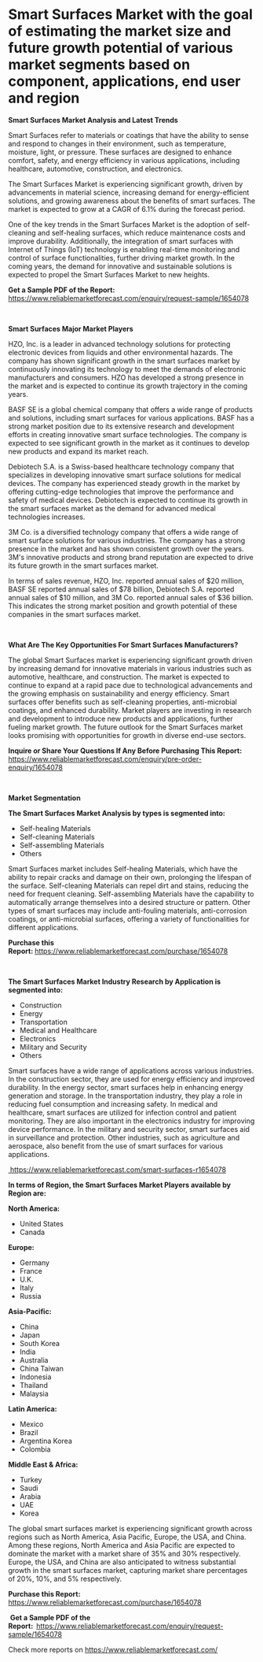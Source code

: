 <p><h1>Smart Surfaces Market with the goal of estimating the market size and future growth potential of various market segments based on component, applications, end user and region</h1></p><p><strong>Smart Surfaces Market Analysis and Latest Trends</strong></p>
<p><p>Smart Surfaces refer to materials or coatings that have the ability to sense and respond to changes in their environment, such as temperature, moisture, light, or pressure. These surfaces are designed to enhance comfort, safety, and energy efficiency in various applications, including healthcare, automotive, construction, and electronics.</p><p>The Smart Surfaces Market is experiencing significant growth, driven by advancements in material science, increasing demand for energy-efficient solutions, and growing awareness about the benefits of smart surfaces. The market is expected to grow at a CAGR of 6.1% during the forecast period.</p><p>One of the key trends in the Smart Surfaces Market is the adoption of self-cleaning and self-healing surfaces, which reduce maintenance costs and improve durability. Additionally, the integration of smart surfaces with Internet of Things (IoT) technology is enabling real-time monitoring and control of surface functionalities, further driving market growth. In the coming years, the demand for innovative and sustainable solutions is expected to propel the Smart Surfaces Market to new heights.</p></p>
<p><strong>Get a Sample PDF of the Report:&nbsp;</strong> <a href="https://www.reliablemarketforecast.com/enquiry/request-sample/1654078">https://www.reliablemarketforecast.com/enquiry/request-sample/1654078</a></p>
<p>&nbsp;</p>
<p><strong>Smart Surfaces Major Market Players</strong></p>
<p><p>HZO, Inc. is a leader in advanced technology solutions for protecting electronic devices from liquids and other environmental hazards. The company has shown significant growth in the smart surfaces market by continuously innovating its technology to meet the demands of electronic manufacturers and consumers. HZO has developed a strong presence in the market and is expected to continue its growth trajectory in the coming years.</p><p>BASF SE is a global chemical company that offers a wide range of products and solutions, including smart surfaces for various applications. BASF has a strong market position due to its extensive research and development efforts in creating innovative smart surface technologies. The company is expected to see significant growth in the market as it continues to develop new products and expand its market reach.</p><p>Debiotech S.A. is a Swiss-based healthcare technology company that specializes in developing innovative smart surface solutions for medical devices. The company has experienced steady growth in the market by offering cutting-edge technologies that improve the performance and safety of medical devices. Debiotech is expected to continue its growth in the smart surfaces market as the demand for advanced medical technologies increases.</p><p>3M Co. is a diversified technology company that offers a wide range of smart surface solutions for various industries. The company has a strong presence in the market and has shown consistent growth over the years. 3M's innovative products and strong brand reputation are expected to drive its future growth in the smart surfaces market.</p><p>In terms of sales revenue, HZO, Inc. reported annual sales of $20 million, BASF SE reported annual sales of $78 billion, Debiotech S.A. reported annual sales of $10 million, and 3M Co. reported annual sales of $36 billion. This indicates the strong market position and growth potential of these companies in the smart surfaces market.</p></p>
<p>&nbsp;</p>
<p><strong>What Are The Key Opportunities For Smart Surfaces Manufacturers?</strong></p>
<p><p>The global Smart Surfaces market is experiencing significant growth driven by increasing demand for innovative materials in various industries such as automotive, healthcare, and construction. The market is expected to continue to expand at a rapid pace due to technological advancements and the growing emphasis on sustainability and energy efficiency. Smart surfaces offer benefits such as self-cleaning properties, anti-microbial coatings, and enhanced durability. Market players are investing in research and development to introduce new products and applications, further fueling market growth. The future outlook for the Smart Surfaces market looks promising with opportunities for growth in diverse end-use sectors.</p></p>
<p><strong>Inquire or Share Your Questions If Any Before Purchasing This Report:</strong> <a href="https://www.reliablemarketforecast.com/enquiry/pre-order-enquiry/1654078">https://www.reliablemarketforecast.com/enquiry/pre-order-enquiry/1654078</a></p>
<p>&nbsp;</p>
<p><strong>Market Segmentation</strong></p>
<p><strong>The Smart Surfaces Market Analysis by types is segmented into:</strong></p>
<p><ul><li>Self-healing Materials</li><li>Self-cleaning Materials</li><li>Self-assembling Materials</li><li>Others</li></ul></p>
<p><p>Smart Surfaces market includes Self-healing Materials, which have the ability to repair cracks and damage on their own, prolonging the lifespan of the surface. Self-cleaning Materials can repel dirt and stains, reducing the need for frequent cleaning. Self-assembling Materials have the capability to automatically arrange themselves into a desired structure or pattern. Other types of smart surfaces may include anti-fouling materials, anti-corrosion coatings, or anti-microbial surfaces, offering a variety of functionalities for different applications.</p></p>
<p><strong>Purchase this Report:&nbsp;</strong><a href="https://www.reliablemarketforecast.com/purchase/1654078">https://www.reliablemarketforecast.com/purchase/1654078</a></p>
<p>&nbsp;</p>
<p><strong>The Smart Surfaces Market Industry Research by Application is segmented into:</strong></p>
<p><ul><li>Construction</li><li>Energy</li><li>Transportation</li><li>Medical and Healthcare</li><li>Electronics</li><li>Military and Security</li><li>Others</li></ul></p>
<p><p>Smart surfaces have a wide range of applications across various industries. In the construction sector, they are used for energy efficiency and improved durability. In the energy sector, smart surfaces help in enhancing energy generation and storage. In the transportation industry, they play a role in reducing fuel consumption and increasing safety. In medical and healthcare, smart surfaces are utilized for infection control and patient monitoring. They are also important in the electronics industry for improving device performance. In the military and security sector, smart surfaces aid in surveillance and protection. Other industries, such as agriculture and aerospace, also benefit from the use of smart surfaces for various applications.</p></p>
<p><a href="https://www.reliablemarketforecast.com/smart-surfaces-r1654078">&nbsp;https://www.reliablemarketforecast.com/smart-surfaces-r1654078</a></p>
<p><strong>In terms of Region, the Smart Surfaces Market Players available by Region are:</strong></p>
<p>
    <p> <strong> North America: </strong>
        <ul>
            <li>United States</li>
            <li>Canada</li>
        </ul>
        </p> 
    <p> <strong> Europe: </strong>
        <ul>
            <li>Germany</li>
            <li>France</li>
            <li>U.K.</li>
            <li>Italy</li>
            <li>Russia</li>
        </ul>
        </p> 
    <p> <strong> Asia-Pacific: </strong>
        <ul>
            <li>China</li>
            <li>Japan</li>
            <li>South Korea</li>
            <li>India</li>
            <li>Australia</li>
            <li>China Taiwan</li>
            <li>Indonesia</li>
            <li>Thailand</li>
            <li>Malaysia</li>
        </ul>
        </p> 
    <p> <strong> Latin America: </strong>
        <ul>
            <li>Mexico</li>
            <li>Brazil</li>
            <li>Argentina Korea</li>
            <li>Colombia</li>
        </ul>
        </p> 
    <p> <strong> Middle East & Africa: </strong>
        <ul>
            <li>Turkey</li>
            <li>Saudi</li>
            <li>Arabia</li>
            <li>UAE</li>
            <li>Korea</li>
        </ul>
    </p>
    </p>
<p><p>The global smart surfaces market is experiencing significant growth across regions such as North America, Asia Pacific, Europe, the USA, and China. Among these regions, North America and Asia Pacific are expected to dominate the market with a market share of 35% and 30% respectively. Europe, the USA, and China are also anticipated to witness substantial growth in the smart surfaces market, capturing market share percentages of 20%, 10%, and 5% respectively.</p></p>
<p><strong>Purchase this Report: </strong><a href="https://www.reliablemarketforecast.com/purchase/1654078">https://www.reliablemarketforecast.com/purchase/1654078</a></p>
<p>&nbsp;<strong>Get a Sample PDF of the Report:&nbsp;&nbsp;</strong><a href="https://www.reliablemarketforecast.com/enquiry/request-sample/1654078">https://www.reliablemarketforecast.com/enquiry/request-sample/1654078</a></p>
<p><strong></strong></p>
<p>Check more reports on <a href="https://www.reliablemarketforecast.com/">https://www.reliablemarketforecast.com/</a></p>